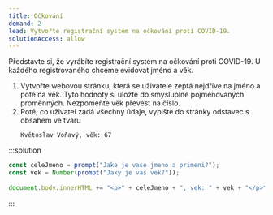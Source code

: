 ```yaml
---
title: Očkování
demand: 2
lead: Vytvořte registrační systém na očkování proti COVID-19.
solutionAccess: allow
---
```


Představte si, že vyrábíte registrační systém na očkování proti COVID-19. U každého registrovaného chceme evidovat jméno a věk.

1. Vytvořte webovou stránku, která se uživatele zeptá nejdříve na jméno a poté na věk. Tyto hodnoty si uložte do smysluplně pojmenovaných proměnných. Nezpomeňte věk převést na číslo.
1. Poté, co uživatel zadá všechny údaje, vypište do stránky odstavec s obsahem ve tvaru
   ```
   Květoslav Voňavý, věk: 67
   ```

:::solution

```js
const celeJmeno = prompt("Jake je vase jmeno a primeni?");
const vek = Number(prompt("Jaky je vas vek?"));
​
document.body.innerHTML += "<p>" + celeJmeno + ", vek: " + vek + "</p>";
```

:::
